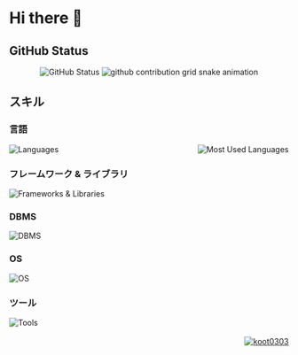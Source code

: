 <h1>Hi there 👋</h1>

<div>
    <h2>GitHub Status</h2>
    <div align="center">
        <img src="https://github-profile-summary-cards.vercel.app/api/cards/profile-details?username=koot0303&theme=dark" alt="GitHub Status">
        <img src="https://raw.githubusercontent.com/koot0303/koot0303/output/github-contribution-grid-snake.svg" alt="github contribution grid snake animation">
    </div>
</div>

<div>
    <h2>スキル</h2>
    <div>
        <h3>言語</h3>
        <div style="display: flex; justify-content: space-between; align-items: flex-start;">
            <img src="https://skillicons.dev/icons?i=python,javascript,html,css" alt="Languages" style="flex-shrink: 0;">
            <img src="https://github-readme-stats.vercel.app/api/top-langs/?username=koot0303&layout=compact&theme=dark" alt="Most Used Languages">
        </div>
    </div>
    <div>
        <h3>フレームワーク & ライブラリ</h3>
            <img src="https://skillicons.dev/icons?i=django,flask,vuejs,nodejs" alt="Frameworks & Libraries">
    </div>
    <div>
        <h3>DBMS</h3>
            <img src="https://skillicons.dev/icons?i=mysql,sqlite" alt="DBMS">
    </div>
    <div>
        <h3>OS</h3>
            <img src="https://skillicons.dev/icons?i=windows,linux,raspberrypi" alt="OS">
    </div>
    <div>
        <h3>ツール</h3>
            <img src="https://skillicons.dev/icons?i=git,github,vscode" alt="Tools">
    </div>
</div>

<br>

<div align="right">
    <a href="https://github.com/koot0303/">
        <img src="https://komarev.com/ghpvc/?username=koot0303" alt="koot0303">
    </a>
</div>